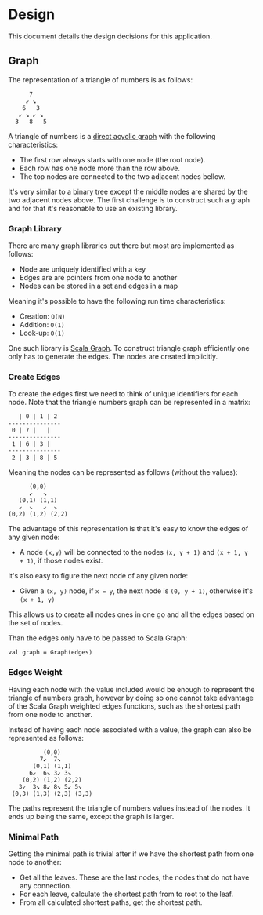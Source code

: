 # Design

This document details the design decisions for this application.

## Graph

The representation of a triangle of numbers is as follows:

```
      7
     ↙ ↘
    6   3
   ↙ ↘ ↙ ↘
  3   8   5
```

A triangle of numbers is a [direct acyclic graph][dag] with the
following characteristics:

- The first row always starts with one node (the root node).
- Each row has one node more than the row above.
- The top nodes are connected to the two adjacent nodes bellow.

It's very similar to a binary tree except the middle nodes are shared by
the two adjacent nodes above. The first challenge is to construct such a
graph and for that it's reasonable to use an existing library.

### Graph Library

There are many graph libraries out there but most are implemented as
follows:

- Node are uniquely identified with a key
- Edges are are pointers from one node to another
- Nodes can be stored in a set and edges in a map

Meaning it's possible to have the following run time characteristics:

- Creation: `O(N)`
- Addition:	`O(1)`
- Look-up: `O(1)`

One such library is [Scala Graph][sc]. To construct triangle graph
efficiently one only has to generate the edges. The nodes are created
implicitly.

### Create Edges

To create the edges first we need to think of unique identifiers for
each node. Note that the triangle numbers graph can be represented in a
matrix:

```
   | 0 | 1 | 2
---------------
 0 | 7 |   |
---------------
 1 | 6 | 3 |
---------------
 2 | 3 | 8 | 5
```

Meaning the nodes can be represented as follows (without the values):

```
      (0,0)
      ↙   ↘
   (0,1) (1,1)
   ↙  ↘   ↙  ↘
(0,2) (1,2) (2,2)
```

The advantage of this representation is that it's easy to know the edges
of any given node:

 - A node `(x,y)` will be connected to the nodes `(x, y + 1)` and
   `(x + 1, y + 1)`, if those nodes exist.

It's also easy to figure the next node of any given node:

 - Given a `(x, y)` node, if `x = y`, the next node is `(0, y + 1)`,
   otherwise it's `(x + 1, y)`

This allows us to create all nodes ones in one go and all the edges
based on the set of nodes.

Than the edges only have to be passed to Scala Graph:

```
val graph = Graph(edges)
```

### Edges Weight

Having each node with the value included would be enough to represent
the triangle of numbers graph, however by doing so one cannot take
advantage of the Scala Graph weighted edges functions, such as the
shortest path from one node to another.

Instead of having each node associated with a value, the graph can also
be represented as follows:

```
          (0,0)
         7↙  7↘
       (0,1) (1,1)
      6↙  6↘ 3↙ 3↘
    (0,2) (1,2) (2,2)
   3↙  3↘ 8↙ 8↘ 5↙ 5↘
 (0,3) (1,3) (2,3) (3,3)
```

The paths represent the triangle of numbers values instead of the nodes.
It ends up being the same, except the graph is larger.

### Minimal Path

Getting the minimal path is trivial after if we have the shortest path
from one node to another:

- Get all the leaves. These are the last nodes, the nodes that do not
  have any connection.
- For each leave, calculate the shortest path from to root to the leaf.
- From all calculated shortest paths, get the shortest path.

[dag]:(https://en.wikipedia.org/wiki/Directed_acyclic_graph)
[sc]:(http://www.scala-graph.org)
